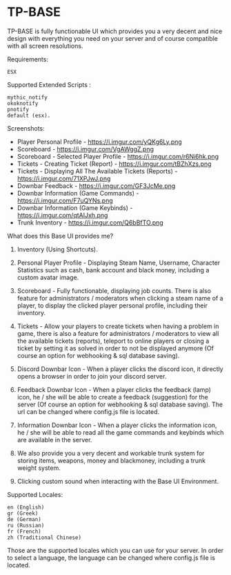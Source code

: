 # TP-BASE

TP-BASE is fully functionable UI which provides you a very decent and nice design with everything you need on your server and of course compatible with all screen resolutions.

Requirements:

    ESX

Supported Extended Scripts :

    mythic_notify
    okoknotify
    pnotify
    default (esx).

Screenshots:

- Player Personal Profile - https://i.imgur.com/yQKg6Ly.png
- Scoreboard - https://i.imgur.com/VgAWggZ.png
- Scoreboard - Selected Player Profile - https://i.imgur.com/r6Ni6hk.png
- Tickets - Creating Ticket (Report) - https://i.imgur.com/tBZhXzs.png
- Tickets - Displaying All The Available Tickets (Reports) - https://i.imgur.com/71XPJwJ.png
- Downbar Feedback - https://i.imgur.com/GF3JcMe.png
- Downbar Information (Game Commands) - https://i.imgur.com/F7uQYNs.png
- Downbar Information (Game Keybinds) - https://i.imgur.com/qtAIJxh.png
- Trunk Inventory - https://i.imgur.com/Q6bBfTO.png

What does this Base UI provides me?

1. Inventory (Using Shortcuts).

2. Personal Player Profile - Displaying Steam Name, Username, Character Statistics such as cash, bank account and black money, including a custom avatar image.

3. Scoreboard - Fully functionable, displaying job counts. There is also feature for administrators / moderators when clicking a steam name of a player, to display the clicked player personal profile, including their inventory.

4. Tickets - Allow your players to create tickets when having a problem in game, there is also a feature for administrators / moderators to view all the available tickets (reports), teleport to online players or closing a ticket by setting it as solved in order to not be displayed anymore (Of course an option for webhooking & sql database saving).

5. Discord Downbar Icon - When a player clicks the discord icon, it directly opens a browser in order to join your discord server.

6. Feedback Downbar Icon - When a player clicks the feedback (lamp) icon, he / she will be able to create a feedback (suggestion) for the server (Of course an option for webhooking & sql database saving). The url can be changed where config.js file is located.

7. Information Downbar Icon - When a player clicks the information icon, he / she will be able to read all the game commands and keybinds which are available in the server.

8. We also provide you a very decent and workable trunk system for storing items, weapons, money and blackmoney, including a trunk weight system.

9. Clicking custom sound when interacting with the Base UI Environment.

Supported Locales:

    en (English)
    gr (Greek)
    de (German)
    ru (Russian)
    fr (French)
    zh (Traditional Chinese)

Those are the supported locales which you can use for your server. In order to select a language, the language can be changed where config.js file is located.

